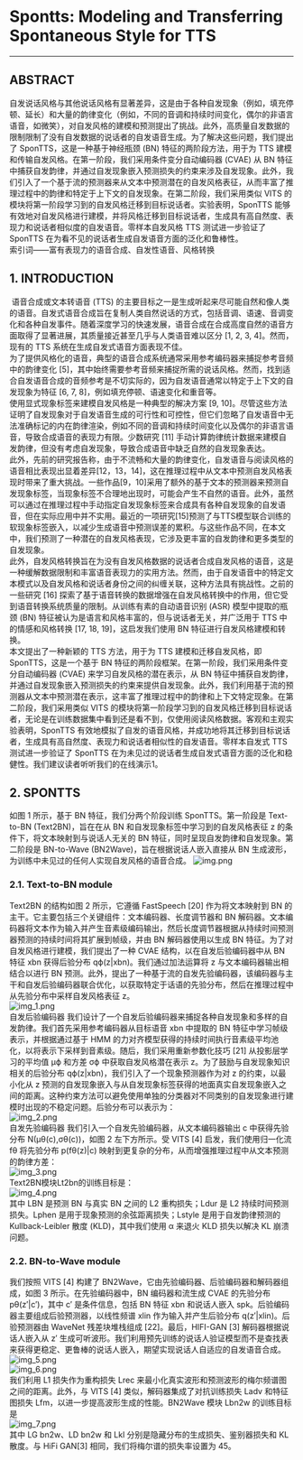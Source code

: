 # Spontts: Modeling and Transferring Spontaneous Style for TTS
___
## ABSTRACT
自发说话风格与其他说话风格有显著差异，这是由于各种自发现象（例如，填充停顿、延长）和大量的韵律变化（例如，不同的音调和持续时间变化，偶尔的非语言语音，如微笑），对自发风格的建模和预测提出了挑战。此外，高质量自发数据的限制限制了没有自发数据的说话者的自发语音生成。为了解决这些问题，我们提出了 SponTTS，这是一种基于神经瓶颈 (BN) 特征的两阶段方法，用于为 TTS 建模和传输自发风格。在第一阶段，我们采用条件变分自动编码器 (CVAE) 从 BN 特征中捕获自发韵律，并通过自发现象嵌入预测损失的约束来涉及自发现象。此外，我们引入了一个基于流的预测器来从文本中预测潜在的自发风格表征，从而丰富了推理过程中的韵律和特定于上下文的自发现象。在第二阶段，我们采用类似 VITS 的模块将第一阶段学习到的自发风格迁移到目标说话者。实验表明，SponTTS 能够有效地对自发风格进行建模，并将风格迁移到目标说话者，生成具有高自然度、表现力和说话者相似度的自发语音。零样本自发风格 TTS 测试进一步验证了 SponTTS 在为看不见的说话者生成自发语音方面的泛化和鲁棒性。  
索引词——富有表现力的语音合成、自发性语音、风格转换
##  1. INTRODUCTION
​        语音合成或文本转语音 (TTS) 的主要目标之一是生成听起来尽可能自然和像人类的语音。自发式语音合成旨在复制人类自然说话的方式，包括音调、语速、音调变化和各种自发事件。随着深度学习的快速发展，语音合成在合成高度自然的语音方面取得了显著进展，其质量接近甚至几乎与人类语音难以区分 [1, 2, 3, 4]。然而，现有的 TTS 系统在生成自发式语音方面表现不佳。  
​        为了提供风格化的语音，典型的语音合成系统通常采用参考编码器来捕捉参考音频中的韵律变化 [5]，其中始终需要参考音频来捕捉所需的说话风格。然而，找到适合自发语音合成的音频参考是不切实际的，因为自发语音通常以特定于上下文的自发现象为特征 [6, 7, 8]，例如填充停顿、语速变化和重音等。  
​        使用显式现象标签来建模自发风格是一种典型的解决方案 [9, 10]。尽管这些方法证明了自发现象对于自发语音生成的可行性和可控性，但它们忽略了自发语音中无法准确标记的内在韵律渲染，例如不同的音调和持续时间变化以及偶尔的非语言语音，导致合成语音的表现力有限。少数研究 [11] 手动计算韵律统计数据来建模自发韵律，但没有考虑自发现象，导致合成语音中缺乏自然的自发现象表达。  
​	此外，先前的研究报告称，由于不流畅和大量的韵律变化，自发语音与阅读风格的语音相比表现出显着差异[12，13，14]，这在推理过程中从文本中预测自发风格表现时带来了重大挑战。一些作品[9，10]采用了额外的基于文本的预测器来预测自发现象标签，当现象标签不合理地出现时，可能会产生不自然的语音。此外，虽然可以通过在推理过程中手动指定自发现象标签来合成具有各种自发现象的自发语音，但在实际应用中并不实用。最近的一项研究[15]预测了与TTS模型联合训练的软现象标签嵌入，以减少生成语音中预测误差的累积。与这些作品不同，在本文中，我们预测了一种潜在的自发风格表现，它涉及更丰富的自发韵律和更多类型的自发现象。  
此外，自发风格转换旨在为没有自发风格数据的说话者合成自发风格的语音，这是一种缓解数据限制和丰富语音表现力的实用方法。然而，由于自发语音中的特定文本模式以及自发风格和说话者身份之间的纠缠关联，这种方法具有挑战性。之前的一些研究 [16] 探索了基于语音转换的数据增强在自发风格转换中的作用，但它受到语音转换系统质量的限制。从训练有素的自动语音识别 (ASR) 模型中提取的瓶颈 (BN) 特征被认为是语言和风格丰富的，但与说话者无关，并广泛用于 TTS 中的情感和风格转换 [17, 18, 19]，这启发我们使用 BN 特征进行自发风格建模和转换。  
本文提出了一种新颖的 TTS 方法，用于为 TTS 建模和迁移自发风格，即 SponTTS，这是一个基于 BN 特征的两阶段框架。在第一阶段，我们采用条件变分自动编码器 (CVAE) 来学习自发风格的潜在表示，从 BN 特征中捕获自发韵律，并通过自发现象嵌入预测损失的约束来提供自发现象。此外，我们利用基于流的预测器从文本中预测潜在表示，这丰富了推理过程中的韵律和上下文特定现象。在第二阶段，我们采用类似 VITS 的模块将第一阶段学习到的自发风格迁移到目标说话者，无论是在训练数据集中看到还是看不到，仅使用阅读风格数据。客观和主观实验表明，SponTTS 有效地模拟了自发的语音风格，并成功地将其迁移到目标说话者，生成具有高自然度、表现力和说话者相似性的自发语音。零样本自发式 TTS 测试进一步验证了 SponTTS 在为未见过的说话者生成自发式语音方面的泛化和稳健性。我们建议读者听听我们的在线演示1。
##  2. SPONTTS
如图 1 所示，基于 BN 特征，我们分两个阶段训练 SponTTS。第一阶段是 Text-to-BN (Text2BN)，旨在在从 BN 和自发现象标签中学习到的自发风格表征 z 的条件下，将文本映射到与说话人无关的 BN 特征，同时呈现自发韵律和自发现象。第二阶段是 BN-to-Wave (BN2Wave)，旨在根据说话人嵌入直接从 BN 生成波形，为训练中未见过的任何人实现自发风格的语音合成。
![img.png](img.png)  
###  2.1. Text-to-BN module
Text2BN 的结构如图 2 所示，它遵循 FastSpeech [20] 作为将文本映射到 BN 的主干。它主要包括三个关键组件：文本编码器、长度调节器和 BN 解码器。文本编码器将文本作为输入并产生音素级编码输出，然后长度调节器根据从持续时间预测器预测的持续时间将其扩展到帧级，并由 BN 解码器使用以生成 BN 特征。为了对自发风格进行建模，我们提出了一种 CVAE 结构，以在自发后验编码器中从 BN 特征 xbn 获得后验分布 qϕ(z|xbn)。我们通过加法运算将 z 与文本编码器输出相结合以进行 BN 预测。此外，提出了一种基于流的自发先验编码器，该编码器与主干和自发后验编码器联合优化，以获取特定于话语的先验分布，然后在推理过程中从先验分布中采样自发风格表征 z。  
![img_1.png](img_1.png)  
自发后验编码器 我们设计了一个自发后验编码器来捕捉各种自发现象和多样的自发韵律。我们首先采用参考编码器从目标语音 xbn 中提取的 BN 特征中学习帧级表示，并根据通过基于 HMM 的力对齐模型获得的持续时间执行音素级平均池化，以将表示下采样到音素级。随后，我们采用重新参数化技巧 [21] 从投影层学习的平均值 µϕ 和方差 σϕ 中获取自发风格潜在表示 z。为了鼓励与自发现象知识相关的后验分布 qϕ(z|xbn)，我们引入了一个现象预测器作为对 z 的约束，以最小化从 z 预测的自发现象嵌入与从自发现象标签获得的地面真实自发现象嵌入之间的距离。这种约束方法可以避免使用单独的分类器对不同类别的自发现象进行建模时出现的不稳定问题。后验分布可以表示为：  
![img_2.png](img_2.png)  
自发先验编码器 我们引入一个自发先验编码器，从文本编码器输出 c 中获得先验分布 N(µθ(c),σθ(c))，如图 2 左下方所示。受 VITS [4] 启发，我们使用归一化流 fθ 将先验分布 p(fθ(z)|c) 映射到更复杂的分布，从而增强推理过程中从文本预测的韵律方差：  
![img_3.png](img_3.png)  
Text2BN模块Lt2bn的训练目标是：  
![img_4.png](img_4.png)  
其中 LBN 是预测 BN 与真实 BN 之间的 L2 重构损失；Ldur 是 L2 持续时间预测损失。Lphen 是用于现象预测的余弦距离损失；Lstyle 是用于自发韵律预测的 Kullback-Leibler 散度 (KLD)，其中我们使用 α 来退火 KLD 损失以解决 KL 崩溃问题。    
### 2.2. BN-to-Wave module
我们按照 VITS [4] 构建了 BN2Wave，它由先验编码器、后验编码器和解码器组成，如图 3 所示。在先验编码器中，BN 编码器和流生成 CVAE 的先验分布 pθ(z′|c′)，其中 c′ 是条件信息，包括 BN 特征 xbn 和说话人嵌入 spk。后验编码器主要组成后验预测器，以线性频谱 xlin 作为输入并产生后验分布 q(z′|xlin)。后验预测器由 WaveNet 残差块堆栈组成 [22]。最后，HIFI-GAN [3] 解码器根据说话人嵌入从 z′ 生成可听波形。我们利用预先训练的说话人验证模型而不是查找表来获得更稳定、更鲁棒的说话人嵌入，期望实现说话人自适应的自发语音合成。  
![img_5.png](img_5.png)  
![img_6.png](img_6.png)    
我们利用 L1 损失作为重构损失 Lrec 来最小化真实波形和预测波形的梅尔频谱图之间的距离。此外，与 VITS [4] 类似，解码器集成了对抗训练损失 Ladv 和特征图损失 Lfm，以进一步提高波形生成的性能。BN2Wave 模块 Lbn2w 的训练目标是  
![img_7.png](img_7.png)  
其中 LG
bn2w、LD
bn2w 和 Lkl 分别是隐藏分布的生成损失、鉴别器损失和 KL 散度。与 HiFi
GAN[3] 相同，我们将梅尔谱的损失率设置为 45。